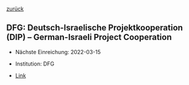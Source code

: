 [zurück](/funding/)

## DFG: Deutsch-Israelische Projektkooperation (DIP) – German-Israeli Project Cooperation

* Nächste Einreichung: 2022-03-15
* Institution: DFG



* [Link](https://www.dfg.de/foerderung/info_wissenschaft/info_wissenschaft_21_100/index.html)